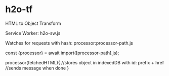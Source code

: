 # h2o-tf

HTML to Object Transform

Service Worker:  h2o-sw.js

Watches for requests with hash: processor:processor-path.js

const {processor} = await import([processor-path].js);

processor(fetchedHTML){
    //stores object in indexedDB with id:  prefix + href 
    //sends message when done
}

<h2o-lilies fetch href="..."></h2o-lilies> 
